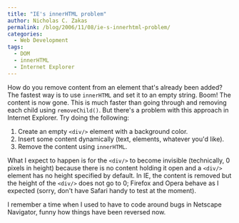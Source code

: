 ```yaml
---
title: "IE's innerHTML problem"
author: Nicholas C. Zakas
permalink: /blog/2006/11/08/ie-s-innerhtml-problem/
categories:
  - Web Development
tags:
  - DOM
  - innerHTML
  - Internet Explorer
---
```

How do you remove content from an element that's already been added? The fastest way is to use `innerHTML` and set it to an empty string. Boom! The content is now gone. This is much faster than going through and removing each child using `removeChild()`. But there's a problem with this approach in Internet Explorer. Try doing the following:

  1. Create an empty `<div/>` element with a background color.
  2. Insert some content dynamically (text, elements, whatever you'd like).
  3. Remove the content using `innerHTML`.

What I expect to happen is for the `<div/>` to become invisible (technically, 0 pixels in height) because there is no content holding it open and a `<div/>` element has no height specified by default. In IE, the content is removed but the height of the `<div/>` does not go to 0; Firefox and Opera behave as I expected (sorry, don't have Safari handy to test at the moment).

I remember a time when I used to have to code around bugs in Netscape Navigator, funny how things have been reversed now.

